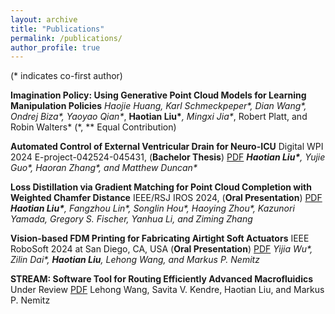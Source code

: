 ```yaml
---
layout: archive
title: "Publications"
permalink: /publications/
author_profile: true
---
```



(* indicates co-first author)

**Imagination Policy: Using Generative Point Cloud Models for Learning Manipulation Policies** *Haojie Huang, Karl Schmeckpeper\*, Dian Wang\*, Ondrej Biza\*, Yaoyao Qian\**, **Haotian Liu\****, Mingxi Jia\**, Robert Platt, and Robin Walters* (*, ** Equal Contribution)

**Automated Control of External Ventricular Drain for Neuro-ICU** Digital WPI 2024 E-project-042524-045431, (**Bachelor Thesis**) [PDF](https://digital.wpi.edu/concern/student_works/gm80j077x?locale=en) ***Haotian Liu\***, Yujie Guo\*, Haoran Zhang\*, and Matthew Duncan\**

**Loss Distillation via Gradient Matching for Point Cloud Completion with Weighted Chamfer Distance** IEEE/RSJ IROS 2024, (**Oral Presentation**) [PDF](files/IROS24__LossDistill.pdf) ***Haotian Liu\***, Fangzhou Lin\*, Songlin Hou\*, Haoying Zhou\*, Kazunori Yamada, Gregory S. Fischer, Yanhua Li, and Ziming Zhang*

**Vision-based FDM Printing for Fabricating Airtight Soft Actuators** IEEE RoboSoft 2024 at San Diego, CA, USA (**Oral Presentation**) [PDF](https://arxiv.org/abs/2312.01135) *Yijia Wu\*, Zilin Dai\*, **Haotian Liu**, Lehong Wang, and Markus P. Nemitz*

**STREAM: Software Tool for Routing Efficiently Advanced Macrofluidics** Under Review [PDF](https://arxiv.org/abs/2312.01130) Lehong Wang, Savita V. Kendre, Haotian Liu, and Markus P. Nemitz


